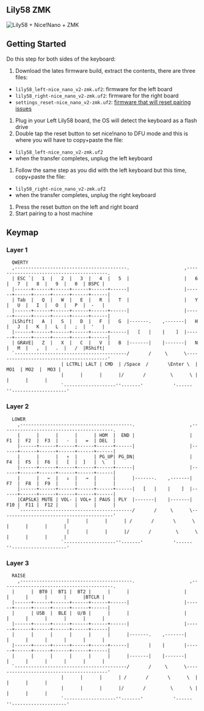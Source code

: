 Lily58 ZMK
---

![Lily58 + Nice!Nano + ZMK](https://i.imgur.com/7F8jajQ.jpg)

Getting Started
---

Do this step for both sides of the keyboard:

1. Download the lates firmware build, extract the contents, there are three files:
  - `lily58_left-nice_nano_v2-zmk.uf2`: firmware for the left board
  - `lily58_right-nice_nano_v2-zmk.uf2`: firmware for the right board
  - `settings_reset-nice_nano_v2-zmk.uf2`: [firmware that will reset pairing issues](https://zmk.dev/docs/troubleshooting#split-keyboard-halves-unable-to-pair)
1. Plug in your Left Lily58 board, the OS will detect the keyboard as a flash drive
1. Double tap the reset button to set nice!nano to DFU mode and this is where you will
   have to copy+paste the file:
  - `lily58_left-nice_nano_v2-zmk.uf2`
  - when the transfer completes, unplug the left keyboard
1. Follow the same step as you did with the left keyboard but this time, copy+paste
   the file:
  - `lily58_right-nice_nano_v2-zmk.uf2`
  - when the transfer completes, unplug the right keyboard
1. Press the reset button on the left and right board
1. Start pairing to a host machine

Keymap
---

### Layer 1

```
  QWERTY
  ,-----------------------------------------.                    ,-----------------------------------------.
  | ESC `|   1  |   2  |   3  |   4  |   5  |                    |   6  |   7  |   8  |   9  |   0  | BSPC |
  |------+------+------+------+------+------|                    |------+------+------+------+------+------|
  | Tab  |   Q  |   W  |   E  |   R  |   T  |                    |   Y  |   U  |   I  |   O  |   P  |  -   |
  |------+------+------+------+------+------|                    |------+------+------+------+------+------|
  |LShift|   A  |   S  |   D  |   F  |   G  |-------.    ,-------|   H  |   J  |   K  |   L  |   ;  |  '   |
  |------+------+------+------+------+------|   [   |    |    ]  |------+------+------+------+------+------|
  | GRAVE|   Z  |   X  |   C  |   V  |   B  |-------|    |-------|   N  |   M  |   ,  |   .  |   /  |RShift|
  `-----------------------------------------/       /     \      \-----------------------------------------'
                    | LCTRL| LALT | CMD  | /Space  /       \Enter \  | MO1  | MO2  |  MO3 |
                    |      |      |      |/       /         \      \ |      |      |      |
                    `-------------------''-------'           '------''--------------------'
```

### Layer 2

```
  LOWER
	,-----------------------------------------.                    ,-----------------------------------------.
	|      |      |      |      | HOM  |  END |                    |  F1  |  F2  |  F3  |   -  |   =  | DEL  |
	|------+------+------+------+------+------|                    |------+------+------+------+------+------|
	|      |      |   ↑  |      | PG_UP| PG_DN|                    |  F4  |  F5  |  F6  |   [  |  ]   |  \   |
	|------+------+------+------+------+------|                    |------+------+------+------+------+------|
	|      |   ←  |   ↓  |   →  |      |      |-------.    ,-------|  F7  |  F8  |  F9  |      |      |      |
	|------+------+------+------+------+------|   [   |    |    ]  |------+------+------+------+------+------|
	|CAPSLK| MUTE | VOL- | VOL+ | PAUS | PLY  |-------|    |-------|  F10 |  F11 |  F12 |      |      |      |
	`-----------------------------------------/       /     \      \-----------------------------------------'
	                  |      |      |      | /       /       \      \  |      |      |      |
	                  |      |      |      |/       /         \      \ |      |      |      |
                    `-------------------''-------'           '------''--------------------'

```


### Layer 3

```
  RAISE
	,-----------------------------------------.                    ,-----------------------------------------.
  |      |  BT0 |  BT1 |  BT2 |      |      |                    |      |      |      |      |      |BTCLR |
  |------+------+------+------+------+------|                    |------+------+------+------+------+------|
  |      | USB  |  BLE |  U/B |      |      |                    |      |      |      |      |      |      |
  |------+------+------+------+------+------|                    |------+------+------+------+------+------|
  |      |      |      |      |      |      |-------.    ,-------|      |      |      |      |      |      |
  |------+------+------+------+------+------|       |    |       |------+------+------+------+------+------|
  |      |      |      |      |      |      |-------|    |-------|      |      |      |      |      |      |
  `-----------------------------------------/       /     \      \-----------------------------------------'
                    |      |      |      | /       /       \      \  |      |      |      |
                    |      |      |      |/       /         \      \ |      |      |      |
                    `-------------------''-------'           '------''--------------------'
```
